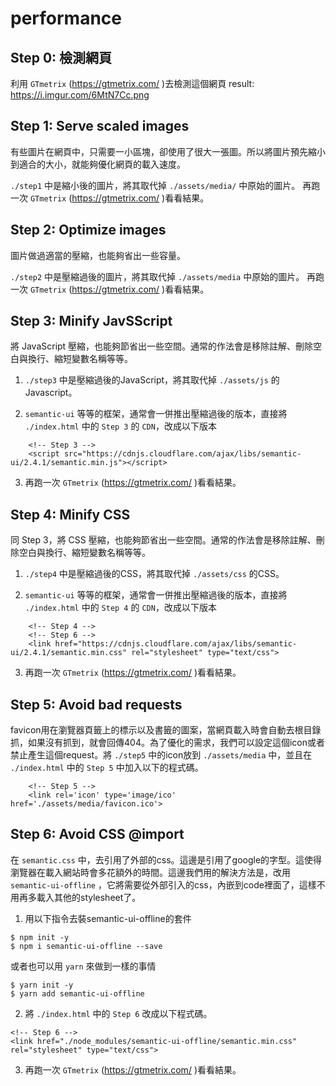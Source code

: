 # performance

## Step 0: 檢測網頁

利用 `GTmetrix` (https://gtmetrix.com/ )去檢測這個網頁
result: https://i.imgur.com/6MtN7Cc.png

## Step 1: Serve scaled images

有些圖片在網頁中，只需要一小區塊，卻使用了很大一張圖。所以將圖片預先縮小到適合的大小，就能夠優化網頁的載入速度。

`./step1` 中是縮小後的圖片，將其取代掉 `./assets/media/` 中原始的圖片。
再跑一次 `GTmetrix` (https://gtmetrix.com/ )看看結果。

## Step 2: Optimize images

圖片做過適當的壓縮，也能夠省出一些容量。

`./step2` 中是壓縮過後的圖片，將其取代掉 `./assets/media` 中原始的圖片。
再跑一次 `GTmetrix` (https://gtmetrix.com/ )看看結果。

## Step 3: Minify JavSScript

將 JavaScript 壓縮，也能夠節省出一些空間。通常的作法會是移除註解、刪除空白與換行、縮短變數名稱等等。

1. `./step3` 中是壓縮過後的JavaScript，將其取代掉 `./assets/js` 的Javascript。

2. `semantic-ui` 等等的框架，通常會一併推出壓縮過後的版本，直接將 `./index.html` 中的 `Step 3` 的 `CDN`，改成以下版本
```
    <!-- Step 3 -->
    <script src="https://cdnjs.cloudflare.com/ajax/libs/semantic-ui/2.4.1/semantic.min.js"></script>
```

3. 再跑一次 `GTmetrix` (https://gtmetrix.com/ )看看結果。

## Step 4: Minify CSS

同 Step 3，將 CSS 壓縮，也能夠節省出一些空間。通常的作法會是移除註解、刪除空白與換行、縮短變數名稱等等。

1. `./step4` 中是壓縮過後的CSS，將其取代掉 `./assets/css` 的CSS。

2. `semantic-ui` 等等的框架，通常會一併推出壓縮過後的版本，直接將 `./index.html` 中的 `Step 4` 的 `CDN`，改成以下版本
```
    <!-- Step 4 -->
    <!-- Step 6 -->
    <link href="https://cdnjs.cloudflare.com/ajax/libs/semantic-ui/2.4.1/semantic.min.css" rel="stylesheet" type="text/css">
```

3. 再跑一次 `GTmetrix` (https://gtmetrix.com/ )看看結果。

## Step 5: Avoid bad requests

favicon用在瀏覽器頁籤上的標示以及書籤的圖案，當網頁載入時會自動去根目錄抓，如果沒有抓到，就會回傳404。為了優化的需求，我們可以設定這個icon或者禁止產生這個request。將 `./step5` 中的icon放到 `./assets/media` 中，並且在 `./index.html` 中的 `Step 5` 中加入以下的程式碼。

```
    <!-- Step 5 -->
    <link rel='icon' type='image/ico' href='./assets/media/favicon.ico'>
```

## Step 6: Avoid CSS @import

在 `semantic.css` 中，去引用了外部的css。這邊是引用了google的字型。這使得瀏覽器在載入網站時會多花額外的時間。這邊我們用的解決方法是，改用 `semantic-ui-offline` ，它將需要從外部引入的css，內嵌到code裡面了，這樣不用再多載入其他的stylesheet了。

1. 用以下指令去裝semantic-ui-offline的套件
```
$ npm init -y
$ npm i semantic-ui-offline --save
```

或者也可以用 `yarn` 來做到一樣的事情

```
$ yarn init -y
$ yarn add semantic-ui-offline
```

2. 將 `./index.html` 中的 `Step 6` 改成以下程式碼。
```
<!-- Step 6 -->
<link href="./node_modules/semantic-ui-offline/semantic.min.css" rel="stylesheet" type="text/css">
```

3. 再跑一次 `GTmetrix` (https://gtmetrix.com/ )看看結果。
